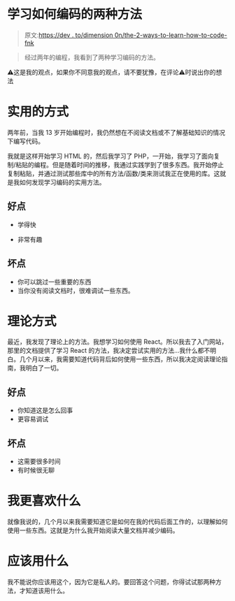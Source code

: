 # 学习如何编码的两种方法

> 原文:[https://dev . to/dimension 0n/the-2-ways-to-learn-how-to-code-fnk](https://dev.to/dimensi0n/the-2-ways-to-learn-how-to-code-fnk)

> 经过两年的编程，我看到了两种学习编码的方法。

⚠️这是我的观点，如果你不同意我的观点，请不要犹豫，在评论⚠️时说出你的想法

# [](#practical-way)实用的方式

两年前，当我 13 岁开始编程时，我仍然想在不阅读文档或不了解基础知识的情况下编写代码。

我就是这样开始学习 HTML 的，然后我学习了 PHP，一开始，我学习了面向复制/粘贴的编程。但是随着时间的推移，我通过实践学到了很多东西。我开始停止复制粘贴，并通过测试那些库中的所有方法/函数/类来测试我正在使用的库。这就是我如何发现学习编码的实用方法。

## [](#good-points)好点

*   学得快

*   非常有趣

## [](#bad-points)坏点

*   你可以跳过一些重要的东西
*   当你没有阅读文档时，很难调试一些东西。

# [](#theoretical-way)理论方式

最近，我发现了理论上的方法。我想学习如何使用 React。所以我去了入门网站，那里的文档提供了学习 React 的方法，我决定尝试实用的方法...我什么都不明白。几个月以来，我需要知道代码背后如何使用一些东西，所以我决定阅读理论指南，我明白了一切。

## [](#good-points)好点

*   你知道这是怎么回事
*   更容易调试

## [](#bad-points)坏点

*   这需要很多时间
*   有时候很无聊

# [](#what-i-prefer)我更喜欢什么

就像我说的，几个月以来我需要知道它是如何在我的代码后面工作的，以理解如何使用一些东西。这就是为什么我开始阅读大量文档并减少编码。

# [](#what-should-you-use)应该用什么

我不能说你应该用这个，因为它是私人的。要回答这个问题，你得试试那两种方法，才知道该用什么。